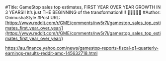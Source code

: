 #Title: GameStop sales top estimates, FIRST YEAR OVER YEAR GROWTH IN 3 YEARS!! It’s just THE BEGINNING of the transformation!!!! 🚀🚀🚀🚀🚀
#Author: OnimushaStyle
#Post URL: [https://www.reddit.com/r/GME/comments/nw5r7l/gamestop_sales_top_estimates_first_year_over_year/](https://www.reddit.com/r/GME/comments/nw5r7l/gamestop_sales_top_estimates_first_year_over_year/)


https://au.finance.yahoo.com/news/gamestop-reports-fiscal-q1-quarterly-earnings-results-reddit-amc-145632718.html